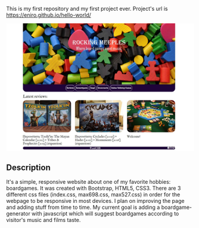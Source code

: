 This is my first repository and my first project ever. Project's url is https://eniro.github.io/hello-world/

![screenshot](https://github.com/eniro/hello-world/blob/master/RM.JPG)

<h2>Description</h2>
It's a simple, responsive website about one of my favorite hobbies: boardgames. It was created with Bootstrap, HTML5, CSS3.
There are 3 different css files (index.css, max698.css, max527.css) in order for the webpage to be responsive in most devices.
I plan on improving the page and adding stuff from time to time. My current goal is adding a boardgame-generator with javascript which will suggest boardgames according to visitor's music and films taste.
